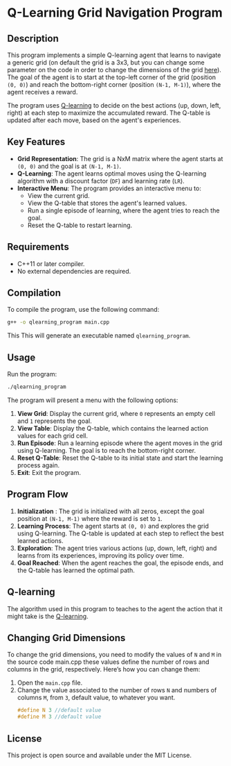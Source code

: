 # Q-Learning Grid Navigation Program

## Description

This program implements a simple Q-learning agent that learns to navigate a generic grid (on default the grid is a 3x3, but you can change some parameter on the code in order to change the dimensions of the grid [here](#changing-grid-dimensions)). The goal of the agent is to start at the top-left corner of the grid (position `(0, 0)`) and reach the bottom-right corner (position `(N-1, M-1)`), where the agent receives a reward.

The program uses [Q-learning](#Q-learning) to decide on the best actions (up, down, left, right) at each step to maximize the accumulated reward. The Q-table is updated after each move, based on the agent's experiences.

## Key Features

- **Grid Representation**: The grid is a NxM matrix where the agent starts at `(0, 0)` and the goal is at `(N-1, M-1)`.
- **Q-Learning**: The agent learns optimal moves using the Q-learning algorithm with a discount factor (`DF`) and learning rate (`LR`).
- **Interactive Menu**: The program provides an interactive menu to:
  - View the current grid.
  - View the Q-table that stores the agent's learned values.
  - Run a single episode of learning, where the agent tries to reach the goal.
  - Reset the Q-table to restart learning.

## Requirements

- C++11 or later compiler.
- No external dependencies are required.

## Compilation

To compile the program, use the following command:

```bash
g++ -o qlearning_program main.cpp
```

This This will generate an executable named ```qlearning_program```.

## Usage

Run the program:

```bash
./qlearning_program
```

The program will present a menu with the following options:
1. **View Grid**: Display the current grid, where `0` represents an empty cell and `1` represents the goal.
2. **View Table**: Display the Q-table, which contains the learned action values for each grid cell.
3. **Run Episode**: Run a learning episode where the agent moves in the grid using Q-learning. The goal is to reach the bottom-right corner.
4. **Reset Q-Table**: Reset the Q-table to its initial state and start the learning process again.
5. **Exit**: Exit the program.

## Program Flow

1. **Initialization** : The grid is initialized with all zeros, except the goal position at `(N-1, M-1)` where the reward is set to `1`.
2. **Learning Process**: The agent starts at `(0, 0)` and explores the grid using Q-learning. The Q-table is updated at each step to reflect the best learned actions.
3. **Exploration**: The agent tries various actions (up, down, left, right) and learns from its experiences, improving its policy over time.
4. **Goal Reached**: When the agent reaches the goal, the episode ends, and the Q-table has learned the optimal path.

## Q-learning
The algorithm used in this program to teaches to the agent the action that it might take is the [Q-learning](https://en.wikipedia.org/wiki/Q-learning).

## Changing Grid Dimensions

To change the grid dimensions, you need to modify the values of `N` and `M` in the source code main.cpp these values define the number of rows and columns in the grid, respectively. Here’s how you can change them:
1. Open the `main.cpp` file.
2. Change the value associated to the number of rows `N` and numbers of columns `M`, from `3`, default value, to whatever you want.
   ```cpp
   #define N 3 //default value
   #define M 3 //default value
    ```

## License

This project is open source and available under the MIT License.